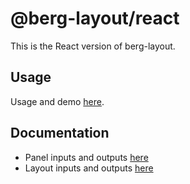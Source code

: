 # @berg-layout/react

This is the React version of berg-layout.

## Usage

Usage and demo [here](https://berglayout.com/react).

## Documentation

- Panel inputs and outputs [here](/libs/core/src/lib/components/panel/panel-model.ts)
- Layout inputs and outputs [here](/libs/core/src/lib/components/layout/layout-model.ts)
